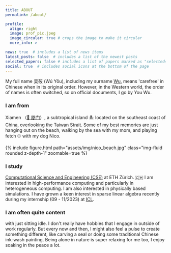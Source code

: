 ```yaml
---
title: ABOUT
permalink: /about/

profile:
  align: right
  image: prof_pic.jpeg
  image_circular: true # crops the image to make it circular
  more_info: >

news: true  # includes a list of news items
latest_posts: false  # includes a list of the newest posts
selected_papers: false # includes a list of papers marked as "selected={true}"
social: true  # includes social icons at the bottom of the page
---
```


My full name 吴莜 (Wú Yōu), including my surname [Wu](https://www.wikiwand.com/en/Wu_(surname)), means 'carefree' in Chinese when in its original order. However, in the Western world, the order of names is often switched, so on official documents, I go by You Wu.


### I am from

Xiamen （[📍 厦门](https://maps.app.goo.gl/QxrVADfiPfMnPTzs9)）, a subtropical island 🏝️ located on the southeast coast of China, overlooking the Taiwan Strait. Some of my best memories are just hanging out on the beach, walking by the sea with my mom, and playing fetch ⚾️ with my dog Nico.

<div class="row mt-3">
    <div class="col-sm mt-3 mt-md-0">
        {% include figure.html path="assets/img/nico_beach.jpg" class="img-fluid rounded z-depth-1" zoomable=true %}
    </div>
</div>



### I study

[Computational Science and Engineering (CSE)](https://n.ethz.ch/~youwuyou/assets/data/posterA4.pdf) at ETH Zürich. 🇨🇭 I am interested in high-performance computing and particularly in heterogeneous computing. I am also interested in physically based simulations. I have grown a keen interest in sparse linear algebra recently during my internship (09 - 11/2023) at [ICL](https://icl.utk.edu/).

<!-- ## I don't really have hobbies

that I engage in outside of work regularly and I'm often quite content with just sitting idle. But every now and then, I might also feel a pulse to create something different, like carving a seal or doing some traditional Chinese ink-wash painting. Being alone in nature is super relaxing for me too, I enjoy soaking in the peace a lot. -->


### I am often quite content

with just sitting idle. I don't really have hobbies that I engage in outside of work regularly. But every now and then, I might also feel a pulse to create something different, like carving a seal or doing some traditional Chinese ink-wash painting. Being alone in nature is super relaxing for me too, I enjoy soaking in the peace a lot.